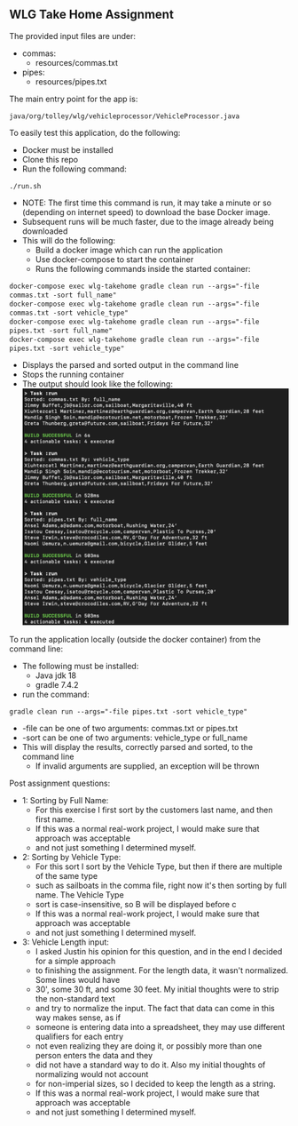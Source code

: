 ## WLG Take Home Assignment
The provided input files are under:
 - commas: 
   - resources/commas.txt
 - pipes:
   - resources/pipes.txt
   
The main entry point for the app is:
```
java/org/tolley/wlg/vehicleprocessor/VehicleProcessor.java
```

To easily test this application, do the following:
- Docker must be installed
- Clone this repo
- Run the following command: 
```
./run.sh
```
  - NOTE: The first time this command is run, it may take a minute or so (depending on internet speed) to download the base Docker image.
  - Subsequent runs will be much faster, due to the image already being downloaded
- This will do the following:
  - Build a docker image which can run the application
  - Use docker-compose to start the container
  - Runs the following commands inside the started container:
```
docker-compose exec wlg-takehome gradle clean run --args="-file commas.txt -sort full_name"
docker-compose exec wlg-takehome gradle clean run --args="-file commas.txt -sort vehicle_type"
docker-compose exec wlg-takehome gradle clean run --args="-file pipes.txt -sort full_name"
docker-compose exec wlg-takehome gradle clean run --args="-file pipes.txt -sort vehicle_type"
```
  - Displays the parsed and sorted output in the command line
  - Stops the running container
  - The output should look like the following:
    ![Example](example.png)

To run the application locally (outside the docker container) from the command line:
- The following must be installed:
  - Java jdk 18
  - gradle 7.4.2
- run the command:
```
gradle clean run --args="-file pipes.txt -sort vehicle_type"
```
  - -file can be one of two arguments: commas.txt or pipes.txt
  - -sort can be one of two arguments: vehicle_type or full_name
  - This will display the results, correctly parsed and sorted, to the command line
    - If invalid arguments are supplied, an exception will be thrown

Post assignment questions:
- 1: Sorting by Full Name: 
  - For this exercise I first sort by the customers last name, and then first name.
  - If this was a normal real-work project, I would make sure that approach was acceptable
  - and not just something I determined myself.
- 2: Sorting by Vehicle Type:
  - For this sort I sort by the Vehicle Type, but then if there are multiple of the same type
  - such as sailboats in the comma file, right now it's then sorting by full name. The Vehicle Type
  - sort is case-insensitive, so B will be displayed before c
  - If this was a normal real-work project, I would make sure that approach was acceptable
  - and not just something I determined myself.
- 3: Vehicle Length input: 
  - I asked Justin his opinion for this question, and in the end I decided for a simple approach
  - to finishing the assignment. For the length data, it wasn't normalized. Some lines would have
  - 30', some 30 ft, and some 30 feet. My initial thoughts were to strip the non-standard text 
  - and try to normalize the input. The fact that data can come in this way makes sense, as if
  - someone is entering data into a spreadsheet, they may use different qualifiers for each entry
  - not even realizing they are doing it, or possibly more than one person enters the data and they
  - did not have a standard way to do it. Also my initial thoughts of normalizing would not account
  - for non-imperial sizes, so I decided to keep the length as a string.
  - If this was a normal real-work project, I would make sure that approach was acceptable
  - and not just something I determined myself.